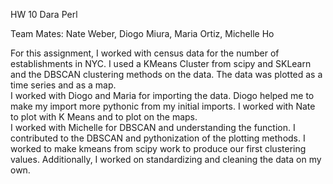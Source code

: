 HW 10 Dara Perl

Team Mates: Nate Weber, Diogo Miura, Maria Ortiz, Michelle Ho

For this assignment, I worked with census data for the number of establishments in NYC.  I used a KMeans Cluster from scipy and SKLearn and the DBSCAN clustering methods on the data.  The data was plotted as a time series and as a map.  
I worked with Diogo and Maria for importing the data.  Diogo helped me to make my import more pythonic from my initial imports. 
I worked with Nate to plot with K Means and to plot on the maps.  
I worked with Michelle for DBSCAN and understanding the function. 
I contributed to the DBSCAN and pythonization of the plotting methods. I worked to make kmeans from scipy work to produce our first clustering values. Additionally, I worked on standardizing and cleaning the data on my own. 
